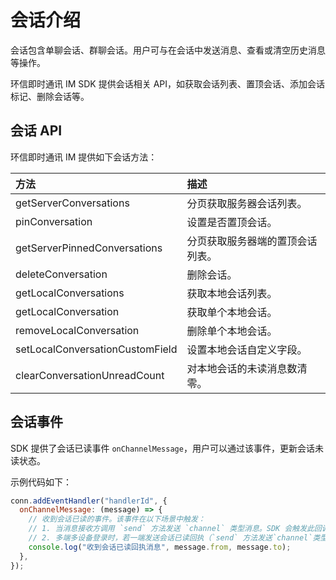
# 会话介绍

<Toc />

会话包含单聊会话、群聊会话。用户可与在会话中发送消息、查看或清空历史消息等操作。

环信即时通讯 IM SDK 提供会话相关 API，如获取会话列表、置顶会话、添加会话标记、删除会话等。

## 会话 API

环信即时通讯 IM 提供如下会话方法：

| 方法  | 描述         |
| :--------- | :------- | 
| getServerConversations  | 分页获取服务器会话列表。    |
| pinConversation  | 设置是否置顶会话。   |
| getServerPinnedConversations  | 分页获取服务器端的置顶会话列表。 |
| deleteConversation | 删除会话。  |
| getLocalConversations | 获取本地会话列表。 |
| getLocalConversation | 获取单个本地会话。 |
| removeLocalConversation | 删除单个本地会话。  |
| setLocalConversationCustomField | 设置本地会话自定义字段。 |
| clearConversationUnreadCount | 对本地会话的未读消息数清零。 |

## 会话事件

SDK 提供了会话已读事件 `onChannelMessage`，用户可以通过该事件，更新会话未读状态。

示例代码如下：

```javascript
conn.addEventHandler("handlerId", {
  onChannelMessage: (message) => {
    // 收到会话已读的事件。该事件在以下场景中触发：
    // 1. 当消息接收方调用 `send` 方法发送 `channel` 类型消息。SDK 会触发此回调。
    // 2. 多端多设备登录时，若一端发送会话已读回执（`send` 方法发送`channel`类型消息），服务器端会将该会话的未读消息数置为 0，同时其他端会触发此回调。
    console.log("收到会话已读回执消息", message.from, message.to);
  },
});

```






